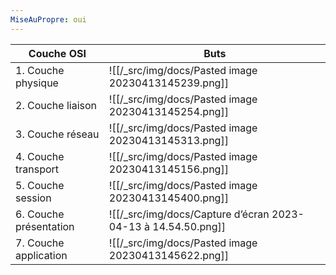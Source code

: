 ```yaml
---
MiseAuPropre: oui
---
```


|Couche OSI|Buts|
|----|----|
|1. Couche physique|![[/_src/img/docs/Pasted image 20230413145239.png]]|
|2. Couche liaison|![[/_src/img/docs/Pasted image 20230413145254.png]]|
|3. Couche réseau|![[/_src/img/docs/Pasted image 20230413145313.png]]|
|4. Couche transport|![[/_src/img/docs/Pasted image 20230413145156.png]]|
|5. Couche session|![[/_src/img/docs/Pasted image 20230413145400.png]]|
|6. Couche présentation|![[/_src/img/docs/Capture d’écran 2023-04-13 à 14.54.50.png]]|
|7. Couche application|![[/_src/img/docs/Pasted image 20230413145622.png]]|
